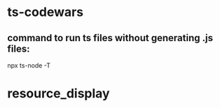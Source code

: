 # ts-codewars

## command to run ts files without generating .js files:

npx ts-node -T <filePath>
# resource_display
